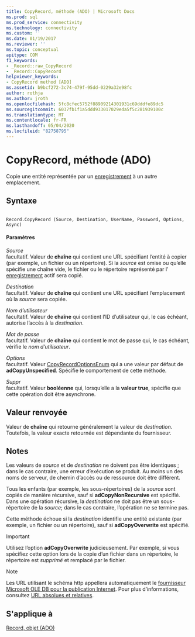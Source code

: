 ```yaml
---
title: CopyRecord, méthode (ADO) | Microsoft Docs
ms.prod: sql
ms.prod_service: connectivity
ms.technology: connectivity
ms.custom: ''
ms.date: 01/19/2017
ms.reviewer: ''
ms.topic: conceptual
apitype: COM
f1_keywords:
- _Record::raw_CopyRecord
- _Record::CopyRecord
helpviewer_keywords:
- CopyRecord method [ADO]
ms.assetid: b9bcf272-3c74-479f-95dd-0229a32e98fc
author: rothja
ms.author: jroth
ms.openlocfilehash: 5fc8cfec5752f88909214301931c69dddfe89dc5
ms.sourcegitcommit: 6037fb1f1a5ddd933017029eda5f5c281939100c
ms.translationtype: MT
ms.contentlocale: fr-FR
ms.lasthandoff: 05/04/2020
ms.locfileid: "82758795"
---
```

# <a name="copyrecord-method-ado"></a>CopyRecord, méthode (ADO)
Copie une entité représentée par un [enregistrement](../../../ado/reference/ado-api/record-object-ado.md) à un autre emplacement.  
  
## <a name="syntax"></a>Syntaxe  
  
```  
  
Record.CopyRecord (Source, Destination, UserName, Password, Options, Async)  
```  
  
#### <a name="parameters"></a>Paramètres  
 *Source*  
 facultatif. Valeur de **chaîne** qui contient une URL spécifiant l’entité à copier (par exemple, un fichier ou un répertoire). Si la *source* est omise ou qu’elle spécifie une chaîne vide, le fichier ou le répertoire représenté par l' [enregistrement](../../../ado/reference/ado-api/record-object-ado.md) actif sera copié.  
  
 *Destination*  
 facultatif. Valeur de **chaîne** qui contient une URL spécifiant l’emplacement où la *source* sera copiée.  
  
 *Nom d’utilisateur*  
 facultatif. Valeur de **chaîne** qui contient l’ID d’utilisateur qui, le cas échéant, autorise l’accès à la *destination*.  
  
 *Mot de passe*  
 facultatif. Valeur de **chaîne** qui contient le mot de passe qui, le cas échéant, vérifie le *nom d’utilisateur*.  
  
 *Options*  
 facultatif. Valeur [CopyRecordOptionsEnum](../../../ado/reference/ado-api/copyrecordoptionsenum.md) qui a une valeur par défaut de **adCopyUnspecified**. Spécifie le comportement de cette méthode.  
  
 *Suppr*  
 facultatif. Valeur **booléenne** qui, lorsqu’elle a la **valeur true**, spécifie que cette opération doit être asynchrone.  
  
## <a name="return-value"></a>Valeur renvoyée  
 Valeur de **chaîne** qui retourne généralement la valeur de *destination*. Toutefois, la valeur exacte retournée est dépendante du fournisseur.  
  
## <a name="remarks"></a>Notes  
 Les valeurs de *source* et de *destination* ne doivent pas être identiques ; dans le cas contraire, une erreur d’exécution se produit. Au moins un des noms de serveur, de chemin d’accès ou de ressource doit être différent.  
  
 Tous les enfants (par exemple, les sous-répertoires) de la *source* sont copiés de manière récursive, sauf si **adCopyNonRecursive** est spécifié. Dans une opération récursive, la *destination* ne doit pas être un sous-répertoire de la *source*; dans le cas contraire, l’opération ne se termine pas.  
  
 Cette méthode échoue si la *destination* identifie une entité existante (par exemple, un fichier ou un répertoire), sauf si **adCopyOverwrite** est spécifié.  
  
> [!IMPORTANT]
>  Utilisez l’option **adCopyOverwrite** judicieusement. Par exemple, si vous spécifiez cette option lors de la copie d’un fichier dans un répertoire, le répertoire est *supprimé* et remplacé par le fichier.  
  
> [!NOTE]
>  Les URL utilisant le schéma http appellera automatiquement le [fournisseur Microsoft OLE DB pour la publication Internet](../../../ado/guide/appendixes/microsoft-ole-db-provider-for-internet-publishing.md). Pour plus d’informations, consultez [URL absolues et relatives](../../../ado/guide/data/absolute-and-relative-urls.md).  
  
## <a name="applies-to"></a>S'applique à  
 [Record, objet (ADO)](../../../ado/reference/ado-api/record-object-ado.md)
